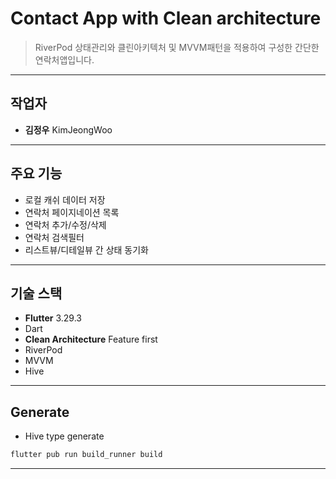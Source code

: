 # Contact App with Clean architecture

> RiverPod 상태관리와 클린아키텍처 및 MVVM패턴을 적용하여 구성한 간단한 연락처앱입니다.

---

## 작업자

- **김정우** KimJeongWoo

---

## 주요 기능

- 로컬 캐쉬 데이터 저장
- 연락처 페이지네이션 목록
- 연락처 추가/수정/삭제
- 연락처 검색필터
- 리스트뷰/디테일뷰 간 상태 동기화

---

## 기술 스택

- **Flutter** 3.29.3
- Dart
- **Clean Architecture** Feature first
- RiverPod
- MVVM
- Hive

---

## Generate

- Hive type generate
```bash
flutter pub run build_runner build
```

---

